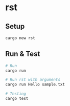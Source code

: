 # rst

## Setup

```bash
cargo new rst
```

## Run & Test

```bash
# Run
cargo run

# Run rst with arguments
cargo run Hello sample.txt

# Testing
cargo test
```
